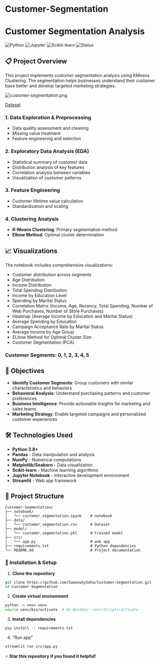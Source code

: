# Customer-Segmentation
# Customer Segmentation Analysis

![Python](https://img.shields.io/badge/Python-3.8+-blue.svg)
![Jupyter](https://img.shields.io/badge/Jupyter-Notebook-orange.svg)
![Scikit-learn](https://img.shields.io/badge/Scikit--learn-Machine%20Learning-green.svg)
![Status](https://img.shields.io/badge/Status-Complete-brightgreen.svg)

## 📋 Project Overview

This project implements customer segmentation analysis using KMeans Clustering. The segmentation helps businesses understand their customer base better and develop targeted marketing strategies.

![customer-segmentation.png](https://i.postimg.cc/Wzfn5zxJ/customer-segmentation.png)

[Dataset](https://www.kaggle.com/datasets/vishakhdapat/customer-segmentation-clustering)

### 1. **Data Exploration & Preprocessing**

- Data quality assessment and cleaning
- Missing value treatment
- Feature engineering and selection

### 2. **Exploratory Data Analysis (EDA)**

- Statistical summary of customer data
- Distribution analysis of key features
- Correlation analysis between variables
- Visualization of customer patterns

### 3. **Feature Engineering**

- Customer lifetime value calculation
- Standardization and scaling

### 4. **Clustering Analysis**

- **K-Means Clustering**: Primary segmentation method
- **Elbow Method**: Optimal cluster determination

## 📈 Visualizations

The notebook includes comprehensive visualizations:

- Customer distribution across segments
- Age Distribution
- Income Distribution
- Total Spending Distribution
- Income by Education Level
- Spending by Marital Status
- Correlation Matrix (Income, Age, Recency, Total Spending, Number of Web Purchases, Number of Store Purchases)
- Heatmap (Average Income by Education and Marital Status)
- Average Spending by Education
- Campaign Acceptance Rate by Marital Status
- Average Income by Age Group
- ELbow Method for Optimal Cluster Size
- Customer Segmentation (PCA)


### Customer Segments: 0, 1, 2, 3, 4, 5

## 🎯 Objectives

- **Identify Customer Segments**: Group customers with similar characteristics and behaviors
- **Behavioral Analysis**: Understand purchasing patterns and customer preferences  
- **Business Intelligence**: Provide actionable insights for marketing and sales teams
- **Marketing Strategy**: Enable targeted campaigns and personalized customer experiences

## 🛠️ Technologies Used

- **Python 3.8+**
- **Pandas** - Data manipulation and analysis
- **NumPy** - Numerical computations
- **Matplotlib/Seaborn** - Data visualization
- **Scikit-learn** - Machine learning algorithms
- **Jupyter Notebook** - Interactive development environment
- **Streamlit** - Web app framework

## 📁 Project Structure

```
Customer-Segmentation/
├── notebook/
│   └── customer_segmentation.ipynb    # notebook
├── data/
│   └── customer_segmentation.csv      # Dataset 
├── model/
│   └── customer_segmentation.pkl      # trained model
├── src/
│   └── app.py                         # web app
├── requirements.txt                   # Python dependencies
└── README.md                          # Project documentation
```

### 🔧 Installation & Setup

1. **Clone the repository**
```bash
git clone https://github.com/SamanwoySaha/Customer-Segmentation.git
cd Customer-Segmentation
```

2. **Create virtual environment**
```bash
python -m venv venv
source venv/bin/activate  # On Windows: venv\Scripts\activate
```

3. **Install dependencies**
```bash
pip install -r requirements.txt
```

4. "Run app"
```bash
streamlit run src/app.py
```

⭐ **Star this repository if you found it helpful!**